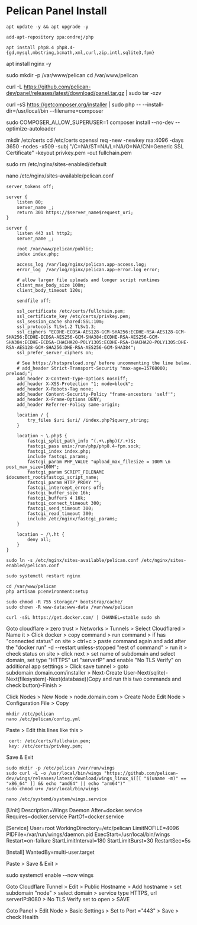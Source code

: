 # Pelican Panel Install

```
apt update -y && apt upgrade -y
```

```
add-apt-repository ppa:ondrej/php
```

`apt install php8.4 php8.4-{gd,mysql,mbstring,bcmath,xml,curl,zip,intl,sqlite3,fpm}`

apt install nginx -y

sudo mkdir -p /var/www/pelican
cd /var/www/pelican

curl -L https://github.com/pelican-dev/panel/releases/latest/download/panel.tar.gz | sudo tar -xzv

curl -sS https://getcomposer.org/installer | sudo php -- --install-dir=/usr/local/bin --filename=composer

sudo COMPOSER_ALLOW_SUPERUSER=1 composer install --no-dev --optimize-autoloader

mkdir /etc/certs
cd /etc/certs
openssl req -new -newkey rsa:4096 -days 3650 -nodes -x509 -subj "/C=NA/ST=NA/L=NA/O=NA/CN=Generic SSL Certificate" -keyout privkey.pem -out fullchain.pem

sudo rm /etc/nginx/sites-enabled/default

nano /etc/nginx/sites-available/pelican.conf  

```
server_tokens off;

server {
    listen 80;
    server_name _;
    return 301 https://$server_name$request_uri;
}

server {
    listen 443 ssl http2;
    server_name _;

    root /var/www/pelican/public;
    index index.php;

    access_log /var/log/nginx/pelican.app-access.log;
    error_log  /var/log/nginx/pelican.app-error.log error;

    # allow larger file uploads and longer script runtimes
    client_max_body_size 100m;
    client_body_timeout 120s;

    sendfile off;

    ssl_certificate /etc/certs/fullchain.pem;
    ssl_certificate_key /etc/certs/privkey.pem;
    ssl_session_cache shared:SSL:10m;
    ssl_protocols TLSv1.2 TLSv1.3;
    ssl_ciphers "ECDHE-ECDSA-AES128-GCM-SHA256:ECDHE-RSA-AES128-GCM-SHA256:ECDHE-ECDSA-AES256-GCM-SHA384:ECDHE-RSA-AES256-GCM-SHA384:ECDHE-ECDSA-CHACHA20-POLY1305:ECDHE-RSA-CHACHA20-POLY1305:DHE-RSA-AES128-GCM-SHA256:DHE-RSA-AES256-GCM-SHA384";
    ssl_prefer_server_ciphers on;

    # See https://hstspreload.org/ before uncommenting the line below.
    # add_header Strict-Transport-Security "max-age=15768000; preload;";
    add_header X-Content-Type-Options nosniff;
    add_header X-XSS-Protection "1; mode=block";
    add_header X-Robots-Tag none;
    add_header Content-Security-Policy "frame-ancestors 'self'";
    add_header X-Frame-Options DENY;
    add_header Referrer-Policy same-origin;

    location / {
        try_files $uri $uri/ /index.php?$query_string;
    }

    location ~ \.php$ {
        fastcgi_split_path_info ^(.+\.php)(/.+)$;
        fastcgi_pass unix:/run/php/php8.4-fpm.sock;
        fastcgi_index index.php;
        include fastcgi_params;
        fastcgi_param PHP_VALUE "upload_max_filesize = 100M \n post_max_size=100M";
        fastcgi_param SCRIPT_FILENAME $document_root$fastcgi_script_name;
        fastcgi_param HTTP_PROXY "";
        fastcgi_intercept_errors off;
        fastcgi_buffer_size 16k;
        fastcgi_buffers 4 16k;
        fastcgi_connect_timeout 300;
        fastcgi_send_timeout 300;
        fastcgi_read_timeout 300;
        include /etc/nginx/fastcgi_params;
    }

    location ~ /\.ht {
        deny all;
    }
}
```

```
sudo ln -s /etc/nginx/sites-available/pelican.conf /etc/nginx/sites-enabled/pelican.conf
```

```
sudo systemctl restart nginx
```

```
cd /var/www/pelican
php artisan p:environment:setup
```

```
sudo chmod -R 755 storage/* bootstrap/cache/
sudo chown -R www-data:www-data /var/www/pelican
```

```
curl -sSL https://get.docker.com/ | CHANNEL=stable sudo sh
```


Goto cloudflare > zero trust > Networks > Tunnels > Select Cloudflared > Name it > Click docker > copy command > run command > if has "connected status" on site > ctrl+c > paste command again and add after the "docker run" -d --restart unless-stopped "rest of command" > run it > check status on site > click next > set name of subdomain and select domain, set type "HTTPS" url "serverIP" and enable "No TLS Verify" on additional app setttings > Click save tunnel > goto subdomain.domain.com/installer > Next-Create User-Next(sqlite)-Next(filesystem)-Next(database)(Copy and run this two commands and check button)-Finish > 

Click Nodes > New Node > node.domain.com > Create Node 
Edit Node > Configuration File > Copy

```
mkdir /etc/pelican
nano /etc/pelican/config.yml
```

Paste > Edit this lines like this >
   ``` 
    cert: /etc/certs/fullchain.pem;
    key: /etc/certs/privkey.pem;
   ```
Save & Exit


```
sudo mkdir -p /etc/pelican /var/run/wings
sudo curl -L -o /usr/local/bin/wings "https://github.com/pelican-dev/wings/releases/latest/download/wings_linux_$([[ "$(uname -m)" == "x86_64" ]] && echo "amd64" || echo "arm64")"
sudo chmod u+x /usr/local/bin/wings

```

```
nano /etc/systemd/system/wings.service
```

[Unit]
Description=Wings Daemon
After=docker.service
Requires=docker.service
PartOf=docker.service

[Service]
User=root
WorkingDirectory=/etc/pelican
LimitNOFILE=4096
PIDFile=/var/run/wings/daemon.pid
ExecStart=/usr/local/bin/wings
Restart=on-failure
StartLimitInterval=180
StartLimitBurst=30
RestartSec=5s

[Install]
WantedBy=multi-user.target

Paste > Save & Exit >

sudo systemctl enable --now wings

Goto Cloudflare Tunnel > Edit > Public Hostname > Add hostname > set subdomain "node" > select domain > service type HTTPS, url serverIP:8080 > No TLS Verify set to open > SAVE

Goto Panel > Edit Node > Basic Settings > Set to Port ="443" > Save > check Health
